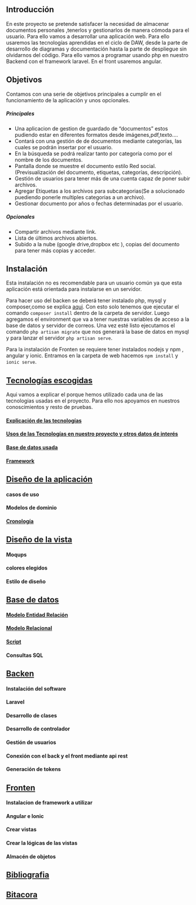 ## Introducción

En este proyecto se pretende satisfacer la necesidad de almacenar documentos personales ,tenerlos y gestionarlos de manera cómoda para el usuario. Para ello vamos a desarrollar una aplicación web. Para ello usaremos las tecnologías aprendidas en el ciclo de DAW, desde la parte de desarrollo de diagramas y documentación hasta la parte de despliegue sin olvidarnos del código. Para ello vamos a programar usando php en nuestro Backend con el framework laravel. En el front usaremos angular.

## Objetivos

Contamos con una serie de objetivos principales a cumplir en el funcionamiento de la aplicación y unos opcionales.

##### Principales

- Una aplicacion de gestion de guardado de “documentos” estos pudiendo estar en diferentes formatos desde imágenes,pdf,texto....
- Contará con una gestión de de documentos mediante categorías, las cuales se podrán insertar por el usuario.
- En la búsqueda se podrá realizar tanto por categoría como por el nombre de los documentos.
- Pantalla donde se muestre el documento estilo Red social.(Previsualización del
  documento, etiquetas, categorías, descripción).
- Gestión de usuarios para tener más de una cuenta capaz de poner subir archivos.
- Agregar Etiquetas a los archivos para subcategorias(Se a solucionado puediendo ponerle multiples categorias a un archivo).
- Gestionar documento por años o fechas determinadas por el usuario.

##### Opcionales

- Compartir archivos mediante link.
- Lista de últimos archivos abiertos.
- Subido a la nube (google drive,dropbox etc ), copias del documento para tener más
  copias y acceder.

## Instalación

Esta instalación no es recomendable para un usuario común ya que esta aplicación está orientada para instalarse en un servidor.

Para hacer uso del backen se deberá tener instalado php, mysql y composer,como se explica [aqui](Documentacion/Backen.md).
Con esto solo tenemos que ejecutar el comando `composer install` dentro de la carpeta de servidor.
Luego agregamos el environment que va a tener nuestras variables de acceso a la base de datos y servidor de correos.
Una vez esté listo ejecutamos el comando `php artisan migrate` que nos generará la base de datos en mysql y para lanzar el servidor `php artisan serve`.

Para la instalación de Fronten se requiere tener instalados nodejs y npm , angular y ionic.
Entramos en la carpeta de web hacemos `npm install` y `ionic serve`.

## [Tecnologías escogidas](Documentacion/Tecnologías_escogidas.md)

Aqui vamos a explicar el porque hemos utilizado cada una de las tecnologias usadas en el proyecto. Para ello nos apoyamos en nuestros conoscimientos y resto de pruebas.

#### [Explicación de las tecnologías](Documentacion/Tecnologías_escogidas.md#explicacion_tecnologias)

#### [Usos de las Tecnologías en nuestro proyecto y otros datos de interés](Documentacion/Tecnologías_escogidas.md#uso_tecnologias)

#### [Base de datos usada](Documentacion/Tecnologías_escogidas.md#BBDD_usada)

#### [Framework](Documentacion/Tecnologías_escogidas.md#framework)

## [Diseño de la aplicación](Documentacion/Diseño_de_la_aplicación.md)

#### casos de uso

#### Modelos de dominio

#### [Cronología](Documentacion/Cronologia/CronologiaPWR.pdf)

## [Diseño de la vista](Documentacion/Diseño_de_la_vista.md)

#### Moqups

#### colores elegidos

#### Estilo de diseño

## [Base de datos](Documentacion/Base_de_datos.md)

#### [Modelo Entidad Relación](Documentacion/Base_de_datos.md#entidad_relacion)

#### [Modelo Relacional](Documentacion/Base_de_datos.md#relacional)

#### [Script](Documentacion/BBDD/BBDD_LARAVEL.sql)

#### Consultas SQL

## [Backen](Documentacion/Backen.md)

#### Instalación del software

#### Laravel

#### Desarrollo de clases

#### Desarrollo de controlador

#### Gestión de usuarios

#### Conexión con el back y el front mediante api rest

#### Generación de tokens

## [Fronten](Documentacion/Fronten.md)

#### Instalacion de framework a utilizar

#### Angular e Ionic

#### Crear vistas

#### Crear la lógicas de las vistas

#### Almacén de objetos

## [Bibliografia](Documentacion/Bibliografia.md)

## [Bitacora](Documentacion/Bitacora.md)
